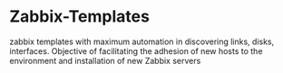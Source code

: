 # Zabbix-Templates
zabbix templates with maximum automation in discovering links, disks, interfaces. Objective of facilitating the adhesion of new hosts to the environment and installation of new Zabbix servers

